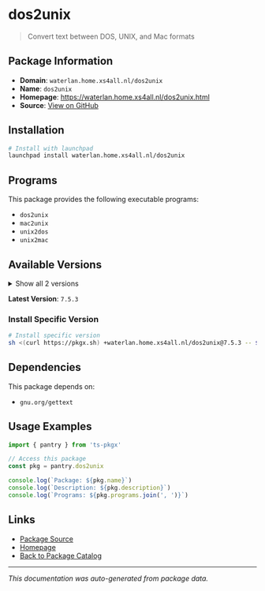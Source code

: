 # dos2unix

> Convert text between DOS, UNIX, and Mac formats

## Package Information

- **Domain**: `waterlan.home.xs4all.nl/dos2unix`
- **Name**: `dos2unix`
- **Homepage**: https://waterlan.home.xs4all.nl/dos2unix.html
- **Source**: [View on GitHub](https://github.com/pkgxdev/pantry/tree/main/projects/waterlan.home.xs4all.nl/dos2unix/package.yml)

## Installation

```bash
# Install with launchpad
launchpad install waterlan.home.xs4all.nl/dos2unix
```

## Programs

This package provides the following executable programs:

- `dos2unix`
- `mac2unix`
- `unix2dos`
- `unix2mac`

## Available Versions

<details>
<summary>Show all 2 versions</summary>

- `7.5.3`, `7.5.2`

</details>

**Latest Version**: `7.5.3`

### Install Specific Version

```bash
# Install specific version
sh <(curl https://pkgx.sh) +waterlan.home.xs4all.nl/dos2unix@7.5.3 -- $SHELL -i
```

## Dependencies

This package depends on:

- `gnu.org/gettext`

## Usage Examples

```typescript
import { pantry } from 'ts-pkgx'

// Access this package
const pkg = pantry.dos2unix

console.log(`Package: ${pkg.name}`)
console.log(`Description: ${pkg.description}`)
console.log(`Programs: ${pkg.programs.join(', ')}`)
```

## Links

- [Package Source](https://github.com/pkgxdev/pantry/tree/main/projects/waterlan.home.xs4all.nl/dos2unix/package.yml)
- [Homepage](https://waterlan.home.xs4all.nl/dos2unix.html)
- [Back to Package Catalog](../../../package-catalog.md)

---

*This documentation was auto-generated from package data.*
